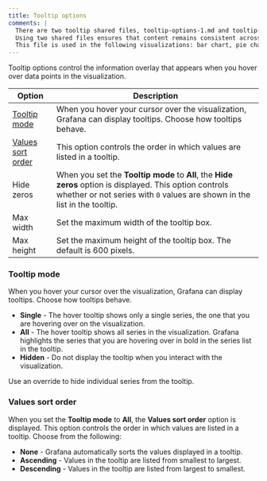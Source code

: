 ```yaml
---
title: Tooltip options
comments: |
  There are two tooltip shared files, tooltip-options-1.md and tooltip-options-2.md, to cover the most common combinations of options. 
  Using two shared files ensures that content remains consistent across visualizations that share the same options and users don't have to figure out which options apply to a specific visualization when reading that content. 
  This file is used in the following visualizations: bar chart, pie chart
---
```


Tooltip options control the information overlay that appears when you hover over data points in the visualization.

| Option                                  | Description                                                                                                                                                                            |
| --------------------------------------- | -------------------------------------------------------------------------------------------------------------------------------------------------------------------------------------- |
| [Tooltip mode](#tooltip-mode)           | When you hover your cursor over the visualization, Grafana can display tooltips. Choose how tooltips behave.                                                                           |
| [Values sort order](#values-sort-order) | This option controls the order in which values are listed in a tooltip.                                                                                                                |
| Hide zeros                              | When you set the **Tooltip mode** to **All**, the **Hide zeros** option is displayed. This option controls whether or not series with `0` values are shown in the list in the tooltip. |
| Max width                               | Set the maximum width of the tooltip box.                                                                                                                                              |
| Max height                              | Set the maximum height of the tooltip box. The default is 600 pixels.                                                                                                                  |

### Tooltip mode

When you hover your cursor over the visualization, Grafana can display tooltips. Choose how tooltips behave.

- **Single** - The hover tooltip shows only a single series, the one that you are hovering over on the visualization.
- **All** - The hover tooltip shows all series in the visualization. Grafana highlights the series that you are hovering over in bold in the series list in the tooltip.
- **Hidden** - Do not display the tooltip when you interact with the visualization.

Use an override to hide individual series from the tooltip.

### Values sort order

When you set the **Tooltip mode** to **All**, the **Values sort order** option is displayed. This option controls the order in which values are listed in a tooltip. Choose from the following:

- **None** - Grafana automatically sorts the values displayed in a tooltip.
- **Ascending** - Values in the tooltip are listed from smallest to largest.
- **Descending** - Values in the tooltip are listed from largest to smallest.
